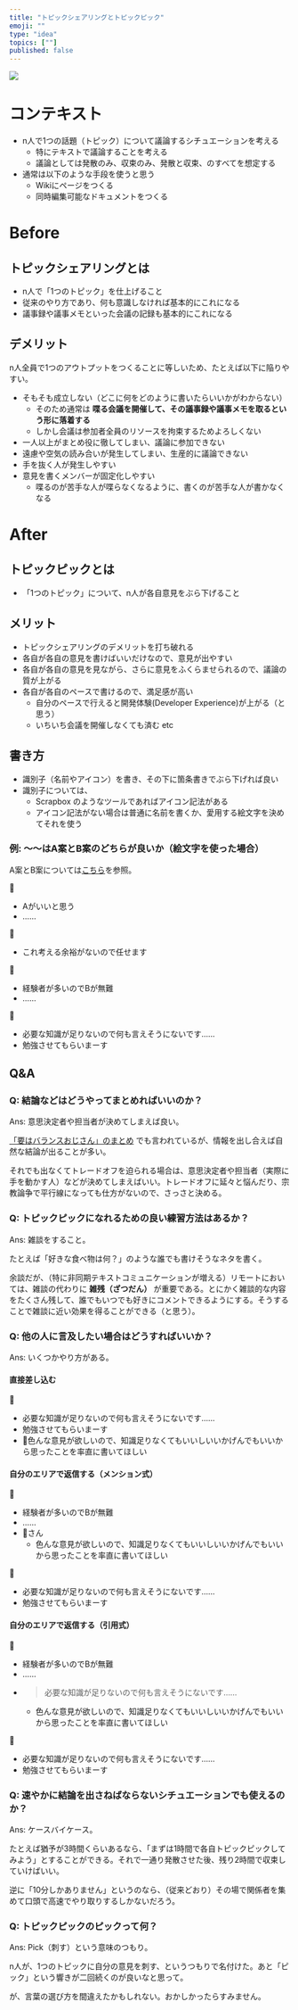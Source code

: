 ```yaml
---
title: "トピックシェアリングとトピックピック"
emoji: ""
type: "idea"
topics: [""]
published: false
---
```


![](/images/220613_195503.png)

# コンテキスト
- n人で1つの話題（トピック）について議論するシチュエーションを考える
    - 特にテキストで議論することを考える
    - 議論としては発散のみ、収束のみ、発散と収束、のすべてを想定する
- 通常は以下のような手段を使うと思う
    - Wikiにページをつくる
    - 同時編集可能なドキュメントをつくる

# Before

## トピックシェアリングとは
- n人で「1つのトピック」を仕上げること
- 従来のやり方であり、何も意識しなければ基本的にこれになる
- 議事録や議事メモといった会議の記録も基本的にこれになる

## デメリット
n人全員で1つのアウトプットをつくることに等しいため、たとえば以下に陥りやすい。

- そもそも成立しない（どこに何をどのように書いたらいいかがわからない）
    - そのため通常は **喋る会議を開催して、その議事録や議事メモを取るという形に落着する**
    - しかし会議は参加者全員のリソースを拘束するためよろしくない
- 一人以上がまとめ役に徹してしまい、議論に参加できない
- 遠慮や空気の読み合いが発生してしまい、生産的に議論できない
- 手を抜く人が発生しやすい
- 意見を書くメンバーが固定化しやすい
    - 喋るのが苦手な人が喋らなくなるように、書くのが苦手な人が書かなくなる

# After

## トピックピックとは
- 「1つのトピック」について、n人が各自意見をぶら下げること

## メリット
- トピックシェアリングのデメリットを打ち破れる
- 各自が各自の意見を書けばいいだけなので、意見が出やすい
- 各自が各自の意見を見ながら、さらに意見をふくらませられるので、議論の質が上がる
- 各自が各自のペースで書けるので、満足感が高い
    - 自分のペースで行えると開発体験(Developer Experience)が上がる（と思う）
    - いちいち会議を開催しなくても済む etc

## 書き方
- 識別子（名前やアイコン）を書き、その下に箇条書きでぶら下げれば良い
- 識別子については、
    - Scrapbox のようなツールであればアイコン記法がある
    - アイコン記法がない場合は普通に名前を書くか、愛用する絵文字を決めてそれを使う

### 例: ～～はA案とB案のどちらが良いか（絵文字を使った場合）
A案とB案については[こちら](ダミーです.md)を参照。

🐰

- Aがいいと思う
- ……

🦍

- これ考える余裕がないので任せます

🐢

- 経験者が多いのでBが無難
- ……

🐯

- 必要な知識が足りないので何も言えそうにないです……
- 勉強させてもらいまーす

## Q&A

### Q: 結論などはどうやってまとめればいいのか？
Ans: 意思決定者や担当者が決めてしまえば良い。

[「要はバランスおじさん」のまとめ](https://togetter.com/li/1402258) でも言われているが、情報を出し合えば自然な結論が出ることが多い。

それでも出なくてトレードオフを迫られる場合は、意思決定者や担当者（実際に手を動かす人）などが決めてしまえばいい。トレードオフに延々と悩んだり、宗教論争で平行線になっても仕方がないので、さっさと決める。

### Q: トピックピックになれるための良い練習方法はあるか？
Ans: 雑談をすること。

たとえば「好きな食べ物は何？」のような誰でも書けそうなネタを書く。

余談だが、（特に非同期テキストコミュニケーションが増える）リモートにおいては、雑談の代わりに **雑残（ざつだん）** が重要である。とにかく雑談的な内容をたくさん残して、誰でもいつでも好きにコメントできるようにする。そうすることで雑談に近い効果を得ることができる（と思う）。

### Q: 他の人に言及したい場合はどうすればいいか？
Ans: いくつかやり方がある。

#### 直接差し込む
🐯

- 必要な知識が足りないので何も言えそうにないです……
- 勉強させてもらいまーす
- 🐢色んな意見が欲しいので、知識足りなくてもいいしいいかげんでもいいから思ったことを率直に書いてほしい

#### 自分のエリアで返信する（メンション式）
🐢

- 経験者が多いのでBが無難
- ……
- 🐯さん
    - 色んな意見が欲しいので、知識足りなくてもいいしいいかげんでもいいから思ったことを率直に書いてほしい

🐯

- 必要な知識が足りないので何も言えそうにないです……
- 勉強させてもらいまーす

#### 自分のエリアで返信する（引用式）
🐢

- 経験者が多いのでBが無難
- ……
- > 必要な知識が足りないので何も言えそうにないです……
    - 色んな意見が欲しいので、知識足りなくてもいいしいいかげんでもいいから思ったことを率直に書いてほしい

🐯

- 必要な知識が足りないので何も言えそうにないです……
- 勉強させてもらいまーす

### Q: 速やかに結論を出さねばならないシチュエーションでも使えるのか？
Ans: ケースバイケース。

たとえば猶予が3時間くらいあるなら、「まずは1時間で各自トピックピックしてみよう」とすることができる。それで一通り発散させた後、残り2時間で収束していけばいい。

逆に「10分しかありません」というのなら、（従来どおり）その場で関係者を集めて口頭で高速でやり取りするしかないだろう。

### Q: トピックピックのピックって何？
Ans: Pick（刺す）という意味のつもり。

n人が、1つのトピックに自分の意見を刺す、というつもりで名付けた。あと「ピック」という響きが二回続くのが良いなと思って。

が、言葉の選び方を間違えたかもしれない。おかしかったらすみません。
